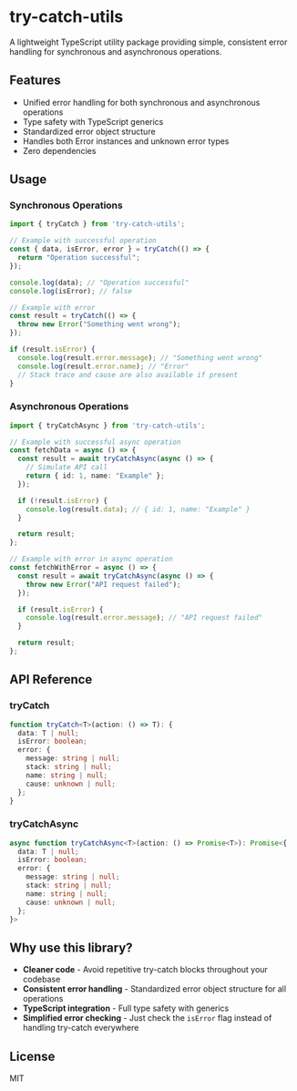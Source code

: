 # try-catch-utils

A lightweight TypeScript utility package providing simple, consistent error handling for synchronous and asynchronous operations.

## Features

- Unified error handling for both synchronous and asynchronous operations
- Type safety with TypeScript generics
- Standardized error object structure
- Handles both Error instances and unknown error types
- Zero dependencies

## Usage

### Synchronous Operations

```typescript
import { tryCatch } from 'try-catch-utils';

// Example with successful operation
const { data, isError, error } = tryCatch(() => {
  return "Operation successful";
});

console.log(data); // "Operation successful"
console.log(isError); // false

// Example with error
const result = tryCatch(() => {
  throw new Error("Something went wrong");
});

if (result.isError) {
  console.log(result.error.message); // "Something went wrong"
  console.log(result.error.name); // "Error"
  // Stack trace and cause are also available if present
}
```

### Asynchronous Operations

```typescript
import { tryCatchAsync } from 'try-catch-utils';

// Example with successful async operation
const fetchData = async () => {
  const result = await tryCatchAsync(async () => {
    // Simulate API call
    return { id: 1, name: "Example" };
  });

  if (!result.isError) {
    console.log(result.data); // { id: 1, name: "Example" }
  }

  return result;
};

// Example with error in async operation
const fetchWithError = async () => {
  const result = await tryCatchAsync(async () => {
    throw new Error("API request failed");
  });

  if (result.isError) {
    console.log(result.error.message); // "API request failed"
  }

  return result;
};
```

## API Reference

### tryCatch

```typescript
function tryCatch<T>(action: () => T): {
  data: T | null;
  isError: boolean;
  error: {
    message: string | null;
    stack: string | null;
    name: string | null;
    cause: unknown | null;
  };
}
```

### tryCatchAsync

```typescript
async function tryCatchAsync<T>(action: () => Promise<T>): Promise<{
  data: T | null;
  isError: boolean;
  error: {
    message: string | null;
    stack: string | null;
    name: string | null;
    cause: unknown | null;
  };
}>
```

## Why use this library?

- **Cleaner code** - Avoid repetitive try-catch blocks throughout your codebase
- **Consistent error handling** - Standardized error object structure for all operations
- **TypeScript integration** - Full type safety with generics
- **Simplified error checking** - Just check the `isError` flag instead of handling try-catch everywhere

## License

MIT

